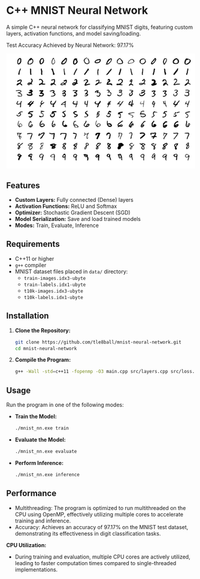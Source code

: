 # C++ MNIST Neural Network

A simple C++ neural network for classifying MNIST digits, featuring custom layers, activation functions, and model saving/loading.

Test Accuracy Achieved by Neural Network: 97.17%

![alt text](image.png)

## Features

- **Custom Layers:** Fully connected (Dense) layers
- **Activation Functions:** ReLU and Softmax
- **Optimizer:** Stochastic Gradient Descent (SGD)
- **Model Serialization:** Save and load trained models
- **Modes:** Train, Evaluate, Inference

## Requirements

- C++11 or higher
- `g++` compiler
- MNIST dataset files placed in `data/` directory:
  - `train-images.idx3-ubyte`
  - `train-labels.idx1-ubyte`
  - `t10k-images.idx3-ubyte`
  - `t10k-labels.idx1-ubyte`

## Installation

1. **Clone the Repository:**

   ```bash
   git clone https://github.com/tle8ball/mnist-neural-network.git
   cd mnist-neural-network
   ```

2. **Compile the Program:**
   ```bash
   g++ -Wall -std=c++11 -fopenmp -O3 main.cpp src/layers.cpp src/loss.cpp src/optimizer.cpp src/mnist_loader.cpp src/neural_network.cpp src/utils.cpp -o mnist_nn.exe
   ```

## Usage

Run the program in one of the following modes:

- **Train the Model:**

  ```bash
  ./mnist_nn.exe train
  ```

- **Evaluate the Model:**

  ```bash
  ./mnist_nn.exe evaluate
  ```

- **Perform Inference:**
  ```bash
  ./mnist_nn.exe inference
  ```

## Performance

- Multithreading: The program is optimized to run multithreaded on the CPU using OpenMP, effectively utilizing multiple cores to accelerate training and inference.
- Accuracy: Achieves an accuracy of 97.17% on the MNIST test dataset, demonstrating its effectiveness in digit classification tasks.

**CPU Utilization:**

- During training and evaluation, multiple CPU cores are actively utilized, leading to faster computation times compared to single-threaded implementations.

